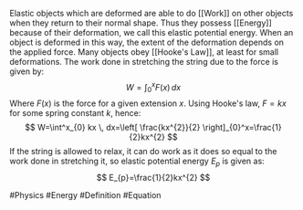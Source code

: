 Elastic objects which are deformed are able to do [[Work]] on other objects when they return to their normal shape. Thus they possess [[Energy]] because of their deformation, we call this elastic potential energy.
When an object is deformed in this way, the extent of the deformation depends on the applied force. Many objects obey [[Hooke's Law]], at least for small deformations.
The work done in stretching the string due to the force is given by:
$$
W=\int_{0}^x F(x) \, dx 
$$
Where $F(x)$ is the force for a given extension $x$. Using Hooke's law, $F=kx$ for some spring constant $k$, hence:
$$
W=\int^x_{0} kx \, dx=\left[ \frac{kx^{2}}{2} \right]_{0}^x=\frac{1}{2}kx^{2}
$$
If the string is allowed to relax, it can do work as it does so equal to the work done in stretching it, so elastic potential energy $E_{p}$ is given as:
$$
E_{p}=\frac{1}{2}kx^{2}
$$


#Physics #Energy #Definition #Equation